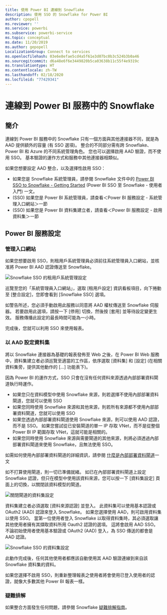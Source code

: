 ```yaml
---
title: 使用 Power BI 連線到 Snowflake
description: 使用 SSO 的 Snowflake for Power BI
author: cpopell
ms.reviewer: ''
ms.service: powerbi
ms.subservice: powerbi-service
ms.topic: conceptual
ms.date: 11/20/2019
ms.author: gepopell
LocalizationGroup: Connect to services
ms.openlocfilehash: 03e6e8efae5cd4a5f61e3d07bc0b3c524b3b0a46
ms.sourcegitcommit: d6a48e6f6e3449820b5ca03638b11c55f4e9319c
ms.translationtype: HT
ms.contentlocale: zh-TW
ms.lasthandoff: 02/18/2020
ms.locfileid: "77429341"
---
```

#  <a name="connecting-to-snowflake-in-power-bi-service"></a>連線到 Power BI 服務中的 Snowflake

## <a name="introduction"></a>簡介

連線到 Power BI 服務中的 Snowflake 只有一個方面與其他連接器不同，就是為 AAD 提供額外的容量 (有 SSO 選項)。 整合的不同部分需有跨 Snowflake、Power BI 和 Azure 的不同系統管理角色。 您也可以選擇啟用 AAD 驗證，而不使用 SSO。 基本驗證的運作方式和服務中其他連接器相類似。

如果您想要設定 AAD 整合，以及選擇性啟用 SSO：
* 如果您是 Snowflake 系統管理員，請參閱 Snowflake 文件中的 [Power BI SSO to Snowflake - Getting Started](https://docs.snowflake.net/manuals/LIMITEDACCESS/oauth-powerbi.html) (Power BI SSO 至 Snowflake - 使用者入門) 一文。
* (SSO) 如果您是 Power BI 系統管理員，請查看＜Power BI 服務設定 - 系統管理入口網站＞一節
* (SSO) 如果您是 Power BI 資料集建立者，請查看＜Power BI 服務設定 - 啟用資料集＞一節

## <a name="power-bi-service-configuration"></a>Power BI 服務設定

### <a name="admin-portal"></a>管理入口網站

如果您想要啟用 SSO，則租用戶系統管理員必須前往系統管理員入口網站，並核准將 Power BI AAD 認證傳送至 Snowflake。

![Snowflake SSO 的租用戶系統管理設定](media/service-connect-snowflake/snowflakessotenant.png)

巡覽至您的「系統管理員入口網站」，選取 [租用戶設定] 資訊看板項目，向下捲動至 [整合設定]，您即會看到 [Snowflake SSO] 選項。

如警告所述，您必須手動啟用此服務以同意將 AAD 權杖傳送至 Snowflake 伺服器。 若要啟用此選項，請按一下 [停用] 切換，然後按 [套用] 並等待設定變更生效。 服務傳播此設定的最長時間可能為一小時。

完成後，您就可以利用 SSO 來使用報表。

### <a name="configuring-a-dataset-with-aad"></a>以 AAD 設定資料集

將以 Snowflake 連接器為基礎的報表發佈至 Web 之後，在 Power BI Web 服務中，資料集建立者必須巡覽至適當的工作區，依序選取 [資料集] 和 [設定] (在相關資料集旁，提供其他動作的 [...] 功能表下)。

因為 Power BI 的運作方式，SSO 只會在沒有任何資料來源透過內部部署資料閘道執行時運作。

* 如果您只在資料模型中使用 Snowflake 來源，則若選擇不使用內部部署資料閘道，您就可以使用 SSO
* 如果您同時使用 Snowflake 來源和其他來源，則若所有來源都不使用內部部署資料閘道，您就可以使用 SSO
* 如果您透過內部部署資料閘道使用 Snowflake 來源，則可以使用 AAD 認證，而不是 SSO。 如果您嘗試從已安裝閘道的單一 IP 存取 VNet，而不是從整個 Power BI IP 範圍存取 VNet，這就可能是相關的。
* 如果您同時使用 Snowflake 來源與需要閘道的其他來源，則將必須透過內部部署資料閘道來使用 Snowflake，且無法使用 SSO。

如需如何使用內部部署資料閘道的詳細資訊，請參閱 [什麼是內部部署資料閘道](https://docs.microsoft.com/power-bi/service-gateway-onprem)一文

如不打算使用閘道，則一切已準備就緒。 如已在內部部署資料閘道上設定 Snowflake 認證，但只在模型中使用該資料來源，您可以按一下 [資料集設定] 頁面上的切換，以關閉該資料模型的閘道。

![關閉閘道的資料集設定](media/service-connect-snowflake/snowflake_gateway_toggle_off.png)

資料集建立者必須選取 [資料來源認證] 並登入。 此資料集可以使用基本認證或 OAuth2 (AAD) 認證來登入 Snowflake。 如果您選擇使用 AAD，則可啟用資料集以使用 SSO。 當第一位使用者登入 Snowflake 以取得資料集時，其必須選取讓其他使用者擁有其擷取資料所用 Oauth2 認證的選項。 這將會啟用 AAD SSO。 不論初始使用者使用基本驗證或 OAuth2 (AAD) 登入，為 SSO 傳送的都會是 AAD 認證。 

![Snowflake SSO 的資料集設定](media/service-connect-snowflake/snowflakessocredui.png)

此動作完成後，任何其他使用者都應該自動使用其 AAD 驗證連線到來自該 Snowflake 資料集的資料。

如果您選擇不啟用 SSO，則重新整理報表之使用者將會使用已登入使用者的認證，就像大多數其他 Power BI 報表一樣。

### <a name="troubleshooting"></a>疑難排解

如果整合方面發生任何問題，請參閱 Snowflake [疑難排解指南](https://docs.snowflake.net/manuals/LIMITEDACCESS/oauth-powerbi.html#troubleshooting)。


